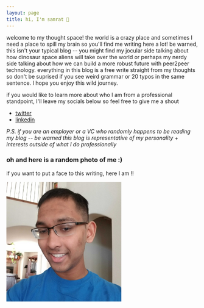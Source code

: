 ```yaml
---
layout: page
title: hi, I'm samrat 👋
---
```


welcome to my thought space! the world is a crazy place and sometimes I need a place to spill my brain so you'll find me writing here a lot! be warned, this isn't your typical blog -- you might find my jocular side talking about how dinosaur space aliens will take over the world or perhaps my nerdy side talking about how we can build a more robust future with peer2peer technology. everything in this blog is a free write straight from my thoughts so don't be suprised if you see weird grammar or 20 typos in the same sentence. I hope you enjoy this wild journey.

if you would like to learn more about who I am from a professional standpoint, I'll leave my socials below so feel free to give me a shout

- [twitter](https://twitter.com/samratdotjs)
- [linkedin](https://www.linkedin.com/in/samratsahoo/)

_P.S. if you are an employer or a VC who randomly happens to be reading my blog -- be warned this blog is representative of my personality + interests outside of what I do professionally_

### oh and here is a random photo of me :)

if you want to put a face to this writing, here I am !!

<img src="samrat.jpg" width="60%"  />
